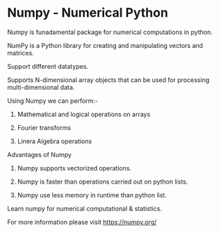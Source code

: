 # Numpy - Numerical Python

Numpy is funadamental package for numerical computations in python.

NumPy is a Python library for creating and manipulating vectors and matrices.

Support different datatypes.

Supports N-dimensional array objects that can be used for processing  multi-dimensional data.

Using Numpy we can perform:-

1) Mathematical and logical operations on arrays

2) Fourier transforms

3) Linera Algebra operations

Advantages of Numpy

1) Numpy supports vectorized operations.

2) Numpy is faster than operations carried out on python lists. 

3) Numpy use less memory in runtime than python list.

Learn numpy for numerical computational & statistics.

For more information please visit https://numpy.org/
